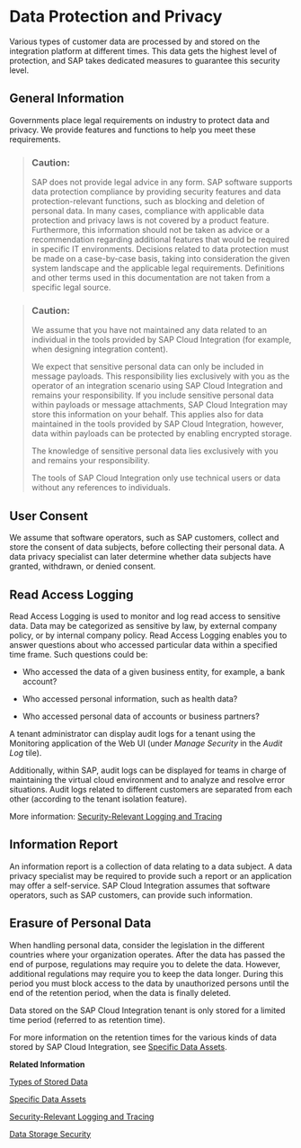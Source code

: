<!-- loioc43df85c454f4da18dc80c17d512be33 -->

# Data Protection and Privacy

Various types of customer data are processed by and stored on the integration platform at different times. This data gets the highest level of protection, and SAP takes dedicated measures to guarantee this security level.



<a name="loioc43df85c454f4da18dc80c17d512be33__section_zxg_cyw_vgb"/>

## General Information

Governments place legal requirements on industry to protect data and privacy. We provide features and functions to help you meet these requirements.

> ### Caution:  
> SAP does not provide legal advice in any form. SAP software supports data protection compliance by providing security features and data protection-relevant functions, such as blocking and deletion of personal data. In many cases, compliance with applicable data protection and privacy laws is not covered by a product feature. Furthermore, this information should not be taken as advice or a recommendation regarding additional features that would be required in specific IT environments. Decisions related to data protection must be made on a case-by-case basis, taking into consideration the given system landscape and the applicable legal requirements. Definitions and other terms used in this documentation are not taken from a specific legal source.

> ### Caution:  
> We assume that you have not maintained any data related to an individual in the tools provided by SAP Cloud Integration \(for example, when designing integration content\).
> 
> We expect that sensitive personal data can only be included in message payloads. This responsibility lies exclusively with you as the operator of an integration scenario using SAP Cloud Integration and remains your responsibility. If you include sensitive personal data within payloads or message attachments, SAP Cloud Integration may store this information on your behalf. This applies also for data maintained in the tools provided by SAP Cloud Integration, however, data within payloads can be protected by enabling encrypted storage.
> 
> The knowledge of sensitive personal data lies exclusively with you and remains your responsibility.
> 
> The tools of SAP Cloud Integration only use technical users or data without any references to individuals.



<a name="loioc43df85c454f4da18dc80c17d512be33__section_jq4_3yw_vgb"/>

## User Consent

We assume that software operators, such as SAP customers, collect and store the consent of data subjects, before collecting their personal data. A data privacy specialist can later determine whether data subjects have granted, withdrawn, or denied consent.



<a name="loioc43df85c454f4da18dc80c17d512be33__section_ovk_hfj_ycb"/>

## Read Access Logging

Read Access Logging is used to monitor and log read access to sensitive data. Data may be categorized as sensitive by law, by external company policy, or by internal company policy. Read Access Logging enables you to answer questions about who accessed particular data within a specified time frame. Such questions could be:

-   Who accessed the data of a given business entity, for example, a bank account?

-   Who accessed personal information, such as health data?

-   Who accessed personal data of accounts or business partners?


A tenant administrator can display audit logs for a tenant using the Monitoring application of the Web UI \(under *Manage Security* in the *Audit Log* tile\).

Additionally, within SAP, audit logs can be displayed for teams in charge of maintaining the virtual cloud environment and to analyze and resolve error situations. Audit logs related to different customers are separated from each other \(according to the tenant isolation feature\).

More information: [Security-Relevant Logging and Tracing](security-relevant-logging-and-tracing-d4c6d94.md)



<a name="loioc43df85c454f4da18dc80c17d512be33__section_gk4_qfj_ycb"/>

## Information Report

An information report is a collection of data relating to a data subject. A data privacy specialist may be required to provide such a report or an application may offer a self-service. SAP Cloud Integration assumes that software operators, such as SAP customers, can provide such information.



<a name="loioc43df85c454f4da18dc80c17d512be33__section_xqc_tfj_ycb"/>

## Erasure of Personal Data

When handling personal data, consider the legislation in the different countries where your organization operates. After the data has passed the end of purpose, regulations may require you to delete the data. However, additional regulations may require you to keep the data longer. During this period you must block access to the data by unauthorized persons until the end of the retention period, when the data is finally deleted.

Data stored on the SAP Cloud Integration tenant is only stored for a limited time period \(referred to as retention time\).

For more information on the retention times for the various kinds of data stored by SAP Cloud Integration, see [Specific Data Assets](specific-data-assets-f922344.md).

**Related Information**  


[Types of Stored Data](types-of-stored-data-6a1944c.md "Different kinds of data, such as message content or monitoring data, can be stored during the operation of an integration scenario.")

[Specific Data Assets](specific-data-assets-f922344.md "Different kinds of data are stored in the SAP Cloud Integration infrastructure during the lifecycle of an integration project.")

[Security-Relevant Logging and Tracing](security-relevant-logging-and-tracing-d4c6d94.md "Audit logs allow administrators at SAP or the tenant administrator to monitor events such as data read accesses or system configuration changes. This enables administrators to take adequate measures to prevent malicious usage of the system.")

[Data Storage Security](data-storage-security-32e84c4.md "Customer data can be stored in dedicated steps during message processing.")

